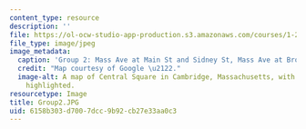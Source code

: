 ```yaml
---
content_type: resource
description: ''
file: https://ol-ocw-studio-app-production.s3.amazonaws.com/courses/1-252j-urban-transportation-planning-fall-2016/6158b303d7007dcc9b92cb27e33aa0c3_Group2.JPG
file_type: image/jpeg
image_metadata:
  caption: 'Group 2: Mass Ave at Main St and Sidney St, Mass Ave at Brookline St.'
  credit: "Map courtesy of Google \u2122."
  image-alt: A map of Central Square in Cambridge, Massachusetts, with key intersections
    highlighted.
resourcetype: Image
title: Group2.JPG
uid: 6158b303-d700-7dcc-9b92-cb27e33aa0c3
---
```

